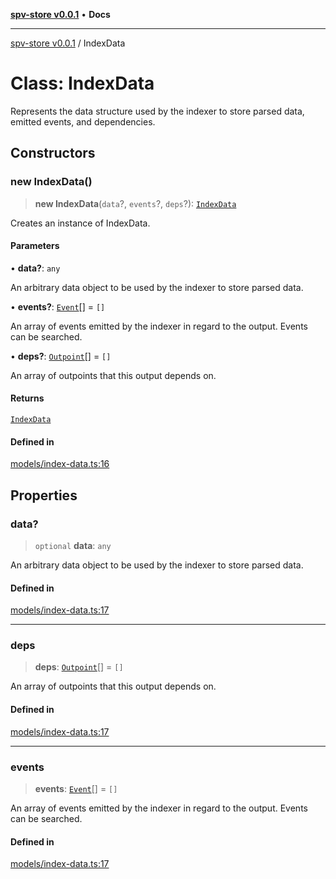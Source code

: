 [**spv-store v0.0.1**](../README.md) • **Docs**

***

[spv-store v0.0.1](../globals.md) / IndexData

# Class: IndexData

Represents the data structure used by the indexer to store parsed data,
emitted events, and dependencies.

## Constructors

### new IndexData()

> **new IndexData**(`data`?, `events`?, `deps`?): [`IndexData`](IndexData.md)

Creates an instance of IndexData.

#### Parameters

• **data?**: `any`

An arbitrary data object to be used by the indexer to store parsed data.

• **events?**: [`Event`](../interfaces/Event.md)[] = `[]`

An array of events emitted by the indexer in regard to the output. Events can be searched.

• **deps?**: [`Outpoint`](Outpoint.md)[] = `[]`

An array of outpoints that this output depends on.

#### Returns

[`IndexData`](IndexData.md)

#### Defined in

[models/index-data.ts:16](https://github.com/shruggr/ts-casemod-spv/blob/3ea4eaa98b52595d9cf79b03096c7b1d167ad808/src/models/index-data.ts#L16)

## Properties

### data?

> `optional` **data**: `any`

An arbitrary data object to be used by the indexer to store parsed data.

#### Defined in

[models/index-data.ts:17](https://github.com/shruggr/ts-casemod-spv/blob/3ea4eaa98b52595d9cf79b03096c7b1d167ad808/src/models/index-data.ts#L17)

***

### deps

> **deps**: [`Outpoint`](Outpoint.md)[] = `[]`

An array of outpoints that this output depends on.

#### Defined in

[models/index-data.ts:17](https://github.com/shruggr/ts-casemod-spv/blob/3ea4eaa98b52595d9cf79b03096c7b1d167ad808/src/models/index-data.ts#L17)

***

### events

> **events**: [`Event`](../interfaces/Event.md)[] = `[]`

An array of events emitted by the indexer in regard to the output. Events can be searched.

#### Defined in

[models/index-data.ts:17](https://github.com/shruggr/ts-casemod-spv/blob/3ea4eaa98b52595d9cf79b03096c7b1d167ad808/src/models/index-data.ts#L17)
